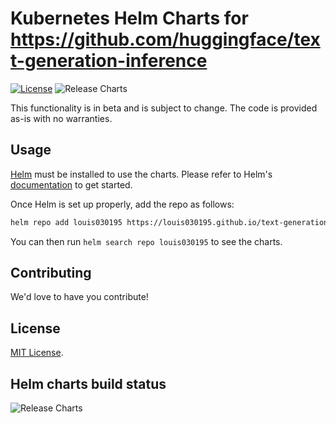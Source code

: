 # Kubernetes Helm Charts for https://github.com/huggingface/text-generation-inference

[![License](https://img.shields.io/badge/License-APACHE-blue.svg)](https://opensource.org/licenses/APACHE) ![Release Charts](https://github.com/louis030195/text-generation-inference-helm/workflows/Release%20Charts/badge.svg?branch=main)

This functionality is in beta and is subject to change. The code is provided as-is with no warranties.

## Usage

[Helm](https://helm.sh) must be installed to use the charts.
Please refer to Helm's [documentation](https://helm.sh/docs/) to get started.

Once Helm is set up properly, add the repo as follows:

```bash
helm repo add louis030195 https://louis030195.github.io/text-generation-inference-helm
```

You can then run `helm search repo louis030195` to see the charts.

## Contributing

We'd love to have you contribute!

## License

<!-- Keep full URL links to repo files because this README syncs from main to gh-pages.  -->
[MIT License](https://github.com/louis030195/text-generation-inference-helm/blob/main/LICENSE).

## Helm charts build status

![Release Charts](https://https://github.com/louis030195/text-generation-inference-helm/workflows/Release%20Charts/badge.svg?branch=main)
